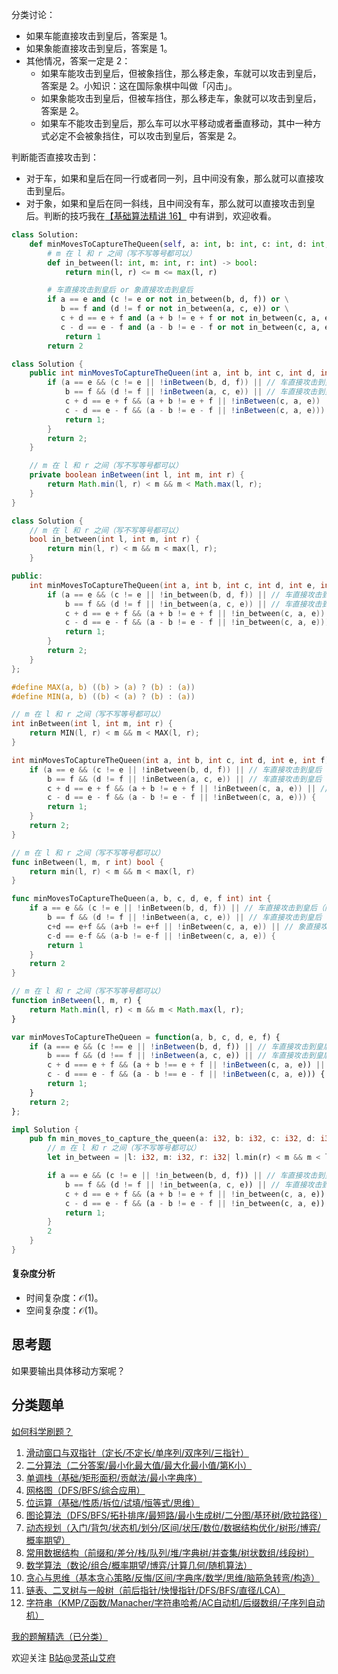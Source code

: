 分类讨论：

- 如果车能直接攻击到皇后，答案是 $1$。
- 如果象能直接攻击到皇后，答案是 $1$。
- 其他情况，答案一定是 $2$：
    - 如果车能攻击到皇后，但被象挡住，那么移走象，车就可以攻击到皇后，答案是 $2$。小知识：这在国际象棋中叫做「闪击」。
    - 如果象能攻击到皇后，但被车挡住，那么移走车，象就可以攻击到皇后，答案是 $2$。
    - 如果车不能攻击到皇后，那么车可以水平移动或者垂直移动，其中一种方式必定不会被象挡住，可以攻击到皇后，答案是 $2$。

判断能否直接攻击到：

- 对于车，如果和皇后在同一行或者同一列，且中间没有象，那么就可以直接攻击到皇后。
- 对于象，如果和皇后在同一斜线，且中间没有车，那么就可以直接攻击到皇后。判断的技巧我在[【基础算法精讲 16】](https://www.bilibili.com/video/BV1mY411D7f6/) 中有讲到，欢迎收看。

```py [sol-Python3]
class Solution:
    def minMovesToCaptureTheQueen(self, a: int, b: int, c: int, d: int, e: int, f: int) -> int:
        # m 在 l 和 r 之间（写不写等号都可以）
        def in_between(l: int, m: int, r: int) -> bool:
            return min(l, r) <= m <= max(l, r)

        # 车直接攻击到皇后 or 象直接攻击到皇后
        if a == e and (c != e or not in_between(b, d, f)) or \
           b == f and (d != f or not in_between(a, c, e)) or \
           c + d == e + f and (a + b != e + f or not in_between(c, a, e)) or \
           c - d == e - f and (a - b != e - f or not in_between(c, a, e)):
            return 1
        return 2
```

```java [sol-Java]
class Solution {
    public int minMovesToCaptureTheQueen(int a, int b, int c, int d, int e, int f) {
        if (a == e && (c != e || !inBetween(b, d, f)) || // 车直接攻击到皇后（同一行）
            b == f && (d != f || !inBetween(a, c, e)) || // 车直接攻击到皇后（同一列）
            c + d == e + f && (a + b != e + f || !inBetween(c, a, e)) || // 象直接攻击到皇后
            c - d == e - f && (a - b != e - f || !inBetween(c, a, e))) {
            return 1;
        }
        return 2;
    }

    // m 在 l 和 r 之间（写不写等号都可以）
    private boolean inBetween(int l, int m, int r) {
        return Math.min(l, r) < m && m < Math.max(l, r);
    }
}
```

```cpp [sol-C++]
class Solution {
    // m 在 l 和 r 之间（写不写等号都可以）
    bool in_between(int l, int m, int r) {
        return min(l, r) < m && m < max(l, r);
    }

public:
    int minMovesToCaptureTheQueen(int a, int b, int c, int d, int e, int f) {
        if (a == e && (c != e || !in_between(b, d, f)) || // 车直接攻击到皇后（同一行）
            b == f && (d != f || !in_between(a, c, e)) || // 车直接攻击到皇后（同一列）
            c + d == e + f && (a + b != e + f || !in_between(c, a, e)) || // 象直接攻击到皇后
            c - d == e - f && (a - b != e - f || !in_between(c, a, e))) {
            return 1;
        }
        return 2;
    }
};
```

```c [sol-C]
#define MAX(a, b) ((b) > (a) ? (b) : (a))
#define MIN(a, b) ((b) < (a) ? (b) : (a))

// m 在 l 和 r 之间（写不写等号都可以）
int inBetween(int l, int m, int r) {
    return MIN(l, r) < m && m < MAX(l, r);
}

int minMovesToCaptureTheQueen(int a, int b, int c, int d, int e, int f) {
    if (a == e && (c != e || !inBetween(b, d, f)) || // 车直接攻击到皇后（同一行）
        b == f && (d != f || !inBetween(a, c, e)) || // 车直接攻击到皇后（同一列）
        c + d == e + f && (a + b != e + f || !inBetween(c, a, e)) || // 象直接攻击到皇后
        c - d == e - f && (a - b != e - f || !inBetween(c, a, e))) {
        return 1;
    }
    return 2;
}
```

```go [sol-Go]
// m 在 l 和 r 之间（写不写等号都可以）
func inBetween(l, m, r int) bool {
    return min(l, r) < m && m < max(l, r)
}

func minMovesToCaptureTheQueen(a, b, c, d, e, f int) int {
    if a == e && (c != e || !inBetween(b, d, f)) || // 车直接攻击到皇后（同一行）
        b == f && (d != f || !inBetween(a, c, e)) || // 车直接攻击到皇后（同一列）
        c+d == e+f && (a+b != e+f || !inBetween(c, a, e)) || // 象直接攻击到皇后
        c-d == e-f && (a-b != e-f || !inBetween(c, a, e)) {
        return 1
    }
    return 2
}
```

```js [sol-JavaScript]
// m 在 l 和 r 之间（写不写等号都可以）
function inBetween(l, m, r) {
    return Math.min(l, r) < m && m < Math.max(l, r);
}

var minMovesToCaptureTheQueen = function(a, b, c, d, e, f) {
    if (a === e && (c !== e || !inBetween(b, d, f)) || // 车直接攻击到皇后（同一行）
        b === f && (d !== f || !inBetween(a, c, e)) || // 车直接攻击到皇后（同一列）
        c + d === e + f && (a + b !== e + f || !inBetween(c, a, e)) || // 象直接攻击到皇后
        c - d === e - f && (a - b !== e - f || !inBetween(c, a, e))) {
        return 1;
    }
    return 2;
};
```

```rust [sol-Rust]
impl Solution {
    pub fn min_moves_to_capture_the_queen(a: i32, b: i32, c: i32, d: i32, e: i32, f: i32) -> i32 {
        // m 在 l 和 r 之间（写不写等号都可以）
        let in_between = |l: i32, m: i32, r: i32| l.min(r) < m && m < l.max(r); 

        if a == e && (c != e || !in_between(b, d, f)) || // 车直接攻击到皇后（同一行）
            b == f && (d != f || !in_between(a, c, e)) || // 车直接攻击到皇后（同一列）
            c + d == e + f && (a + b != e + f || !in_between(c, a, e)) || // 象直接攻击到皇后
            c - d == e - f && (a - b != e - f || !in_between(c, a, e)) {
            return 1;
        }
        2
    }
}
```

#### 复杂度分析

- 时间复杂度：$\mathcal{O}(1)$。
- 空间复杂度：$\mathcal{O}(1)$。

## 思考题

如果要输出具体移动方案呢？

## 分类题单

[如何科学刷题？](https://leetcode.cn/circle/discuss/RvFUtj/)

1. [滑动窗口与双指针（定长/不定长/单序列/双序列/三指针）](https://leetcode.cn/circle/discuss/0viNMK/)
2. [二分算法（二分答案/最小化最大值/最大化最小值/第K小）](https://leetcode.cn/circle/discuss/SqopEo/)
3. [单调栈（基础/矩形面积/贡献法/最小字典序）](https://leetcode.cn/circle/discuss/9oZFK9/)
4. [网格图（DFS/BFS/综合应用）](https://leetcode.cn/circle/discuss/YiXPXW/)
5. [位运算（基础/性质/拆位/试填/恒等式/思维）](https://leetcode.cn/circle/discuss/dHn9Vk/)
6. [图论算法（DFS/BFS/拓扑排序/最短路/最小生成树/二分图/基环树/欧拉路径）](https://leetcode.cn/circle/discuss/01LUak/)
7. [动态规划（入门/背包/状态机/划分/区间/状压/数位/数据结构优化/树形/博弈/概率期望）](https://leetcode.cn/circle/discuss/tXLS3i/)
8. [常用数据结构（前缀和/差分/栈/队列/堆/字典树/并查集/树状数组/线段树）](https://leetcode.cn/circle/discuss/mOr1u6/)
9. [数学算法（数论/组合/概率期望/博弈/计算几何/随机算法）](https://leetcode.cn/circle/discuss/IYT3ss/)
10. [贪心与思维（基本贪心策略/反悔/区间/字典序/数学/思维/脑筋急转弯/构造）](https://leetcode.cn/circle/discuss/g6KTKL/)
11. [链表、二叉树与一般树（前后指针/快慢指针/DFS/BFS/直径/LCA）](https://leetcode.cn/circle/discuss/K0n2gO/)
12. [字符串（KMP/Z函数/Manacher/字符串哈希/AC自动机/后缀数组/子序列自动机）](https://leetcode.cn/circle/discuss/SJFwQI/)

[我的题解精选（已分类）](https://github.com/EndlessCheng/codeforces-go/blob/master/leetcode/SOLUTIONS.md)

欢迎关注 [B站@灵茶山艾府](https://space.bilibili.com/206214)
